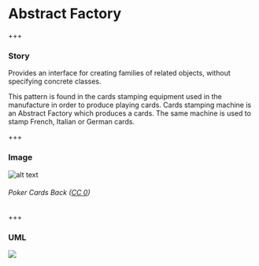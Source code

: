 # Abstract Factory

+++

### Story 


Provides an interface for creating families of related objects, without specifying concrete classes. 

This pattern is found in the cards stamping equipment used in the 
manufacture in order to produce playing cards. 
Cards stamping machine is an Abstract Factory which produces a cards. 
The same machine is used to stamp French, Italian or German cards. 


+++

### Image 


![alt text](http://www.design-patterns-stories.com/assets/img/image/abstractfactory.jpg "Poker Cards Back")  
###### Poker Cards Back&nbsp;(<a rel='license' href='https://creativecommons.org/share-your-work/public-domain/cc0/' target='_blank'>CC 0</a>)





+++

### UML 
[![](http://www.design-patterns-stories.com/assets/img/uml/abstractfactory.png)](http://www.design-patterns-stories.com/assets/img/uml/abstractfactory.png)

